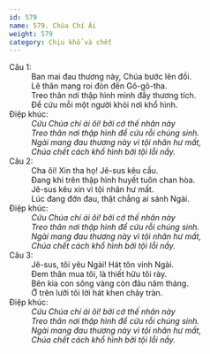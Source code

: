 ```yaml
---
id: 579
name: 579. Chúa Chí Ái
weight: 579
category: Chịu khổ và chết
---
```

<dl><dt>Câu 1:</dt><dd data-verse="1">Ban mai đau thương này, Chúa bước lên đồi. <br/>Lê thân mang roi đòn đến Gô-gô-tha. <br/>Treo thân nơi thập hình mình đầy thương tích. <br/>Ðể cứu mỗi một người khỏi nơi khổ hình. </dd><dt>Điệp khúc:</dt><dd data-chorus="1"><em>Cứu Chúa chí ái ôi! bởi cớ thế nhân này <br/>Treo thân nơi thập hình để cứu rỗi chúng sinh. <br/>Ngài mang đau thương này vì tội nhân hư mất, <br/>Chúa chết cách khổ hình bởi tội lỗi nầy. </em></dd><dt>Câu 2:</dt><dd data-verse="2">Cha ôi! Xin tha họ! Jê-sus kêu cầu. <br/>Ðang khi trên thập hình huyết tuôn chan hòa. <br/>Jê-sus kêu xin vì tội nhân hư mất. <br/>Lúc đang đớn đau, thật chẳng ai sánh Ngài. </dd><dt>Điệp khúc:</dt><dd data-chorus="1"><em>Cứu Chúa chí ái ôi! bởi cớ thế nhân này <br/>Treo thân nơi thập hình để cứu rỗi chúng sinh. <br/>Ngài mang đau thương này vì tội nhân hư mất, <br/>Chúa chết cách khổ hình bởi tội lỗi nầy. </em></dd><dt>Câu 3:</dt><dd data-verse="3">Jê-sus, tôi yêu Ngài! Hát tôn vinh Ngài. <br/>Ðem thân mua tôi, là thiết hữu tôi rày. <br/>Bên kia con sông vàng còn đâu năm tháng. <br/>Ở trên lưỡi tôi lời hát khen chảy tràn. </dd><dt>Điệp khúc:</dt><dd data-chorus="1"><em>Cứu Chúa chí ái ôi! bởi cớ thế nhân này <br/>Treo thân nơi thập hình để cứu rỗi chúng sinh. <br/>Ngài mang đau thương này vì tội nhân hư mất, <br/>Chúa chết cách khổ hình bởi tội lỗi nầy. </em></dd></dl>
